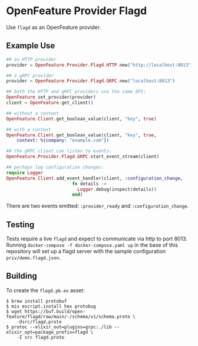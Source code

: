 # OpenFeature Provider Flagd

Use `flagd` as an OpenFeature provider.

## Example Use

``` elixir
## an HTTP provider
provider = OpenFeature.Provider.Flagd.HTTP.new("http://localhost:8013")

## a gRPC provider
provider = OpenFeature.Provider.Flagd.GRPC.new("localhost:8013")

## both the HTTP and gRPC providers use the same API:
OpenFeature.set_provider(provider)
client = OpenFeature.get_client()

## without a context
OpenFeature.Client.get_boolean_value(client, "key", true)

## with a context
OpenFeature.Client.get_boolean_value(client, "key", true,
    context: %{company: "example.com"})

## the gRPC client can listen to events:
OpenFeature.Provider.Flagd.GRPC.start_event_stream(client)

## perhaps log configuration changes:
require Logger
OpenFeature.Client.add_event_handler(client, :configuration_change,
                         fn details ->
                           Logger.debug(inspect(details))
                         end)
```

There are two events emitted: `:provider_ready` and `:configuration_change`.

## Testing

Tests require a live `flagd` and expect to communicate via http to
port 8013.  Running `docker-compose -f docker-compose.yaml up` in the
base of this repository will set up a flagd server with the sample
configuration `priv/demo.flagd.json`.

## Building

To create the `flagd.pb.ex` asset:

``` shell
$ brew install protobuf
$ mix escript.install hex protobug
$ wget https://buf.build/open-feature/flagd/raw/main/-/schema/v1/schema.proto \
    -Osrc/flagd.proto
$ protoc --elixir_out=plugins=grpc:./lib --elixir_opt=package_prefix=flagd \
    -I src flagd.proto

```

```
